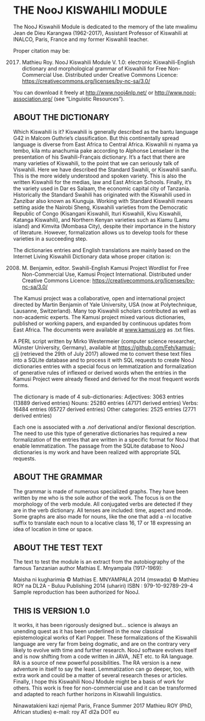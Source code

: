 # THE NooJ KISWAHILI MODULE

The NooJ Kiswahili Module is dedicated to the memory of the late mwalimu Jean de Dieu Karangwa (1962-2017), Assistant Professor of Kiswahili at INALCO, Paris, France and my former Kiswahili teacher.

Proper citation may be: 

2017. Mathieu Roy. NooJ Kiswahili Module V. 1.0: electronic Kiswahili-English dictionary and morphological grammar of Kiswahili for Free Non-Commercial Use.
Distributed under Creative Commons Licence: https://creativecommons.org/licenses/by-nc-sa/3.0/

You can download it freely at http://www.nooj4nlp.net/ or http://www.nooj-association.org/
(see “Linguistic Resources”).

## ABOUT THE DICTIONARY
Which Kiswahili is it?
Kiswahili is generally described as the bantu language G42 in Malcom Guthrie’s classification. But this continentally spread language is diverse from East Africa to Central Africa. Kiswahili ni nyama ya tembo, kila mtu anachumia pake according to Alphonse Lenselaer in the presentation of his Swahili-Français dictionary. It’s a fact that there are many varieties of Kiswahili, to the point that we can seriously talk of Viswahili. Here we have described the Standard Swahili, or Kiswahili sanifu. This is the more widely understood and spoken variety. This is also the written Kiswahili for the medias, law and East African Schools. Finally, it’s the variety used in Dar es Salaam, the economic capital city of Tanzania. Historically the Standard Swahili has originated with the Kiswahili used in Zanzibar also known as Kiunguja.
Working with Standard Kiswahili means setting aside the Nairobi Sheng, Kiswahili varieties from the Democratic Republic of Congo (Kisangani Kiswahili, Ituri Kiswahili, Kivu Kiswahili, Katanga Kiswahili), and Northern Kenyan varieties such as Kiamu (Lamu island) and Kimvita (Mombasa City), despite their importance in the history of literature. However, formalization allows us to develop tools for these varieties in a succeeding step.

The dictionaries entries and English translations are mainly based on the Internet Living Kiswahili Dictionary data whose proper citation is:

2008. M. Benjamin, editor. Swahili-English Kamusi Project Wordlist for Free Non-Commercial Use, Kamusi Project International.
Distributed under Creative Commons Licence: https://creativecommons.org/licenses/by-nc-sa/3.0/

The Kamusi project was a collaborative, open and international project directed by Martin Benjamin of Yale University, USA (now at Polytechnique, Lausanne, Switzerland). Many top Kiswahili scholars contributed as well as non-academic experts. The Kamusi project mixed various dictionaries, published or working papers, and expanded by continuous updates from East Africa. The documents were available at www.kamusi.org as .txt files.

A PERL script written by Mirko Westermeier (computer science researcher, Münster University, Germany), available at https://github.com/Feh/kamusi-cli (retrieved the 29th of July 2017) allowed me to convert these text files into a SQLite database and to process it with SQL requests to create NooJ dictionaries entries with a special focus on lemmatization and formalization of generative rules of inflexed or derived words when the entries in the Kamusi Project were already flexed and derived for the most frequent words forms.

The dictionary is made of 4 sub-dictionaries:
Adjectives: 3063 entries (13889 derived entries)
Nouns: 25280 entries (47171 derived entries)
Verbs: 16484 entries (65727 derived entries)
Other categories: 2525 entries (2771 derived entries)

Each one is associated with a .nof derivational and/or flexional description. The need to use this type of generative dictionaries has required a new formalization of the entries that are written in a specific format for NooJ that enable lemmatization. The passage from the SQLite database to NooJ dictionaries is my work and have been realized with appropriate SQL requests.

## ABOUT THE GRAMMAR
The grammar is made of numerous specialized graphs. They have been written by me who is the sole author of the work. The focus is on the morphology of the verb module. All conjugated verbs are detected if they are in the verb dictionary. All tenses are included: time, aspect and mode. Some graphs are also made for nouns, like the one that add a -ni locative suffix to translate each noun to a locative class 16, 17 or 18 expressing an idea of location in time or space.

## ABOUT THE TEST TEXT
The text to test the module is an extract from the autobiography of the famous Tanzanian author Mathias E. Mnyampala (1917-1969):

Maisha ni kugharimia © Mathias E. MNYAMPALA 2014 (mswada) © Mathieu ROY na DL2A - Buluu Publishing 2014 (uhariri) ISBN : 979-10-92789-29-4
Sample reproduction has been authorized for NooJ.

## THIS IS VERSION 1.0
It works, it has been rigorously designed but… science is always an unending quest as it has been underlined in the now classical epistemological works of Karl Popper. These formalizations of the Kiswahili language are very far from being dogmatic, and are on the contrary very likely to evolve with time and further research.
NooJ software evolves itself and is now shifting from a code written in JAVA, .NET etc. to RA language. RA is a source of new powerful possibilities. The RA version is a new adventure in itself to say the least.
Lemmatization can go deeper, too, with extra work and could be a matter of several research theses or articles.
Finally, I hope this Kiswahili NooJ Module might be a basis of work for others. This work is free for non-commercial use and it can be transformed and adapted to reach further horizons in Kiswahili linguistics.

Ninawatakieni kazi njema!
Paris, France
Summer 2017
Mathieu ROY (PhD, African studies) 
e-mail: roy AT dl2a DOT eu

